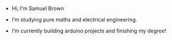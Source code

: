 - Hi, I’m Samuel Brown
- I’m studying pure maths and electrical engineering.

- I’m currently building arduino projects and finishing my degree!

<!---
samuelbrwn/samuelbrwn is a ✨ special ✨ repository because its `README.md` (this file) appears on your GitHub profile.
You can click the Preview link to take a look at your changes.
--->
